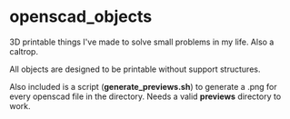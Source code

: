 # openscad_objects
3D printable things I've made to solve small problems in my life. Also a caltrop.

All objects are designed to be printable without support structures.

Also included is a script (**generate_previews.sh**) to generate a .png for every openscad file in the directory.
Needs a valid **previews** directory to work.
